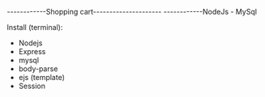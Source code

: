 ------------Shopping cart---------------------
------------NodeJs - MySql

Install (terminal):
  - Nodejs
  - Express
  - mysql
  - body-parse
  - ejs (template)
  - Session
